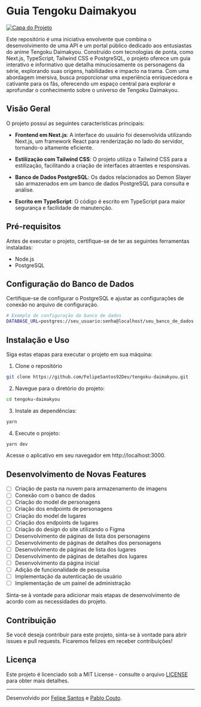 # Guia Tengoku Daimakyou

[![Capa do Projeto](https://i.imgur.com/jLXxwt5.jpg)](https://github.com/FelipeSantos92Dev/tengoku-daimakyou)

Este repositório é uma iniciativa envolvente que combina o desenvolvimento de uma API e um portal público dedicado aos entusiastas do anime Tengoku Daimakyou. Construído com tecnologias de ponta, como Next.js, TypeScript, Tailwind CSS e PostgreSQL, o projeto oferece um guia interativo e informativo que detalha minuciosamente os personagens da série, explorando suas origens, habilidades e impacto na trama. Com uma abordagem imersiva, busca proporcionar uma experiência enriquecedora e cativante para os fãs, oferecendo um espaço central para explorar e aprofundar o conhecimento sobre o universo de Tengoku Daimakyou.

## Visão Geral

O projeto possui as seguintes características principais:

- **Frontend em Next.js**: A interface do usuário foi desenvolvida utilizando Next.js, um framework React para renderização no lado do servidor, tornando-o altamente eficiente.

- **Estilização com Tailwind CSS**: O projeto utiliza o Tailwind CSS para a estilização, facilitando a criação de interfaces atraentes e responsivas.

- **Banco de Dados PostgreSQL**: Os dados relacionados ao Demon Slayer são armazenados em um banco de dados PostgreSQL para consulta e análise.

- **Escrito em TypeScript**: O código é escrito em TypeScript para maior segurança e facilidade de manutenção.

## Pré-requisitos

Antes de executar o projeto, certifique-se de ter as seguintes ferramentas instaladas:

- Node.js
- PostgreSQL

## Configuração do Banco de Dados

Certifique-se de configurar o PostgreSQL e ajustar as configurações de conexão no arquivo de configuração.

```sh
# Exemplo de configuração do banco de dados
DATABASE_URL=postgres://seu_usuario:senha@localhost/seu_banco_de_dados
```

## Instalação e Uso

Siga estas etapas para executar o projeto em sua máquina:

1. Clone o repositório

```sh
git clone https://github.com/FelipeSantos92Dev/tengoku-daimakyou.git
```

2. Navegue para o diretório do projeto:

```sh
cd tengoku-daimakyou
```

3. Instale as dependências:

```sh
yarn
```

4. Execute o projeto:

```sh
yarn dev
```

Acesse o aplicativo em seu navegador em http://localhost:3000.

## Desenvolvimento de Novas Features

- [ ] Criação de pasta na nuvem para armazenamento de imagens
- [ ] Conexão com o banco de dados
- [ ] Criação do model de personagens
- [ ] Criação dos endpoints de personagens
- [ ] Criação do model de lugares
- [ ] Criação dos endpoints de lugares
- [ ] Criação do design do site utilizando o Figma
- [ ] Desenvolvimento de páginas de lista dos personagens
- [ ] Desenvolvimento de páginas de detalhes dos personagens
- [ ] Desenvolvimento de páginas de lista dos lugares
- [ ] Desenvolvimento de páginas de detalhes dos lugares
- [ ] Desenvolvimento da página inicial
- [ ] Adição de funcionalidade de pesquisa
- [ ] Implementação da autenticação de usuário
- [ ] Implementação de um painel de administração

Sinta-se à vontade para adicionar mais etapas de desenvolvimento de acordo com as necessidades do projeto.

## Contribuição

Se você deseja contribuir para este projeto, sinta-se à vontade para abrir issues e pull requests. Ficaremos felizes em receber contribuições!

## Licença

Este projeto é licenciado sob a MIT License - consulte o arquivo [LICENSE](LICENSE) para obter mais detalhes.

---

Desenvolvido por [Felipe Santos](https://github.com/FelipeSantos92Dev) e [Pablo Couto](https://github.com/pablo-boop).
